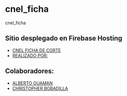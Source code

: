# cnel_ficha

cnel_ficha

## Sitio desplegado en Firebase Hosting
- [CNEL FICHA DE CORTE](https://cnel-ficha.web.app/)
- [REALIZADO POR:](https://tinguar.com)

## Colaboradores:

- [ALBERTO GUAMAN](https://albertoguaman.com/)
- [CHRISTOPHER BOBADILLA](https://github.com/ChrisBP-Dev)
